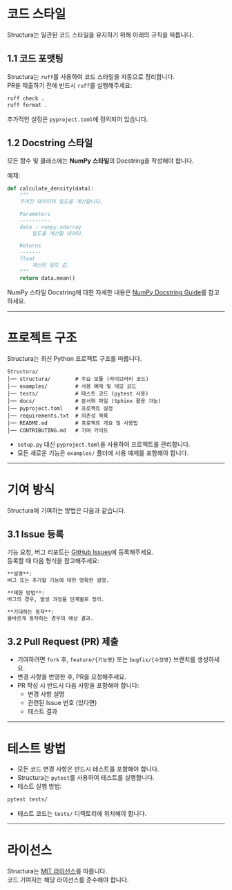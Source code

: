 
# 코드 스타일
Structura는 일관된 코드 스타일을 유지하기 위해 아래의 규칙을 따릅니다.

## 1.1 코드 포맷팅
Structura는 `ruff`를 사용하여 코드 스타일을 자동으로 정리합니다.  
PR을 제출하기 전에 반드시 `ruff`를 실행해주세요:

```sh
ruff check .
ruff format .
```

추가적인 설정은 `pyproject.toml`에 정의되어 있습니다.

## 1.2 Docstring 스타일
모든 함수 및 클래스에는 **NumPy 스타일**의 Docstring을 작성해야 합니다.

예제:

```python
def calculate_density(data):
    """
    주어진 데이터의 밀도를 계산합니다.

    Parameters
    ----------
    data : numpy.ndarray
        밀도를 계산할 데이터.

    Returns
    -------
    float
        계산된 밀도 값.
    """
    return data.mean()
```

NumPy 스타일 Docstring에 대한 자세한 내용은 [NumPy Docstring Guide](https://numpydoc.readthedocs.io/en/latest/format.html)를 참고하세요.

---

# 프로젝트 구조
Structura는 최신 Python 프로젝트 구조를 따릅니다.

```
Structura/
│── structura/        # 주요 모듈 (라이브러리 코드)
│── examples/         # 사용 예제 및 데모 코드
│── tests/            # 테스트 코드 (pytest 사용)
│── docs/             # 문서화 파일 (Sphinx 활용 가능)
│── pyproject.toml    # 프로젝트 설정
│── requirements.txt  # 의존성 목록
│── README.md         # 프로젝트 개요 및 사용법
│── CONTRIBUTING.md   # 기여 가이드
```

- `setup.py` 대신 `pyproject.toml`을 사용하여 프로젝트를 관리합니다.
- 모든 새로운 기능은 `examples/` 폴더에 사용 예제를 포함해야 합니다.

---

# 기여 방식
Structura에 기여하는 방법은 다음과 같습니다.

## 3.1 Issue 등록
기능 요청, 버그 리포트는 [GitHub Issues](https://github.com/mmingyeong/Structura/issues)에 등록해주세요.  
등록할 때 다음 형식을 참고해주세요:

```markdown
**설명**:
버그 또는 추가할 기능에 대한 명확한 설명.

**재현 방법**:
버그의 경우, 발생 과정을 단계별로 정리.

**기대하는 동작**:
올바르게 동작하는 경우의 예상 결과.
```

## 3.2 Pull Request (PR) 제출
- 기여하려면 `fork` 후, `feature/{기능명}` 또는 `bugfix/{수정명}` 브랜치를 생성하세요.
- 변경 사항을 반영한 후, PR을 요청해주세요.
- PR 작성 시 반드시 다음 사항을 포함해야 합니다:
  - 변경 사항 설명
  - 관련된 Issue 번호 (있다면)
  - 테스트 결과

---

# 테스트 방법
- 모든 코드 변경 사항은 반드시 테스트를 포함해야 합니다.
- Structura는 `pytest`를 사용하여 테스트를 실행합니다.
- 테스트 실행 방법:

```sh
pytest tests/
```

- 테스트 코드는 `tests/` 디렉토리에 위치해야 합니다.

---

# 라이선스
Structura는 [MIT 라이선스](LICENSE)를 따릅니다.  
코드 기여자는 해당 라이선스를 준수해야 합니다.
```
